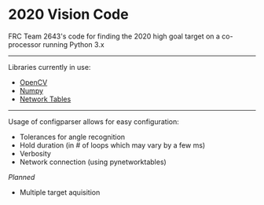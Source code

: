 # 2020 Vision Code

FRC Team 2643's code for finding the 2020 high goal target on a co-processor running Python 3.x

---

Libraries currently in use:
 - [OpenCV](https://pypi.org/project/opencv-python/)
 - [Numpy](https://pypi.org/project/numpy/)
 - [Network Tables](https://pypi.org/project/pynetworktables/)

---

Usage of configparser allows for easy configuration:

- Tolerances for angle recognition
- Hold duration (in # of loops which may vary by a few ms)
- Verbosity
- Network connection (using pynetworktables)

*Planned*

- Multiple target aquisition